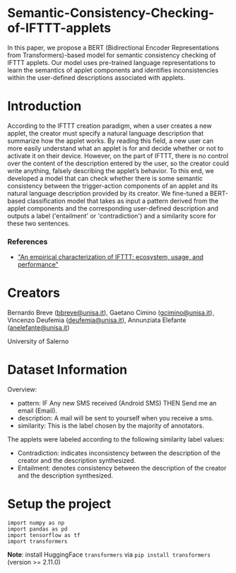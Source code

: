 # Semantic-Consistency-Checking-of-IFTTT-applets
In this paper, we propose a BERT (Bidirectional Encoder Representations from Transformers)-based model for semantic consistency checking of IFTTT applets. Our model uses pre-trained language representations to learn the semantics of applet components and identifies inconsistencies within the user-defined descriptions associated with applets.


# Introduction
According to the IFTTT creation paradigm, when a user creates a new applet, the creator must specify a natural language description that summarize how the applet works. By reading this field, a new user can more easily understand what an applet is for and decide whether or not to activate it on their device. However, on the part of IFTTT, there is no control over the content of the description entered by the user, so the creator could write anything, falsely describing the applet’s behavior. To this end, we developed a model that can check whether there is some semantic consistency between the trigger-action components of an applet and its natural language description provided by its creator. We fine-tuned a BERT-based classification model that takes as input a pattern derived from the applet components and the corresponding user-defined description and outputs a label ('entailment' or 'contradiction') and a similarity score for these two sentences.

### References
* ["An empirical characterization of IFTTT: ecosystem, usage, and performance"](https://doi.org/10.1145/3131365.3131369)


# Creators
Bernardo Breve (bbreve@unisa.it), Gaetano Cimino (gcimino@unisa.it), Vincenzo Deufemia (deufemia@unisa.it), Annunziata Elefante (anelefante@unisa.it)

University of Salerno


# Dataset Information
Overview:

* pattern: IF Any new SMS received (Android SMS) THEN Send me an email (Email).
* description: A mail will be sent to yourself when you receive a sms.
* similarity: This is the label chosen by the majority of annotators.

The applets were labeled according to the following similarity label values:

* Contradiction: indicates inconsistency between the description of the creator and the description synthesized.
* Entailment: denotes consistency between the description of the creator and the description synthesized.


# Setup the project
```
import numpy as np
import pandas as pd
import tensorflow as tf
import transformers
```
**Note**: install HuggingFace `transformers` via `pip install transformers` (version >= 2.11.0)
